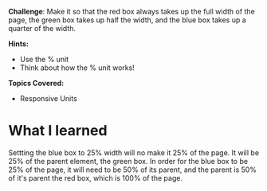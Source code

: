 **Challenge**:
Make it so that the red box always takes up the full width of the page, the green box takes up half the width, and the blue box takes up a quarter of the width.

**Hints:**
 - Use the % unit
 - Think about how the % unit works!

**Topics Covered:**
 - Responsive Units

 # What I learned

 Settting the blue box to 25% width will no make it 25% of the page.  It will be 25% of the parent element, the green box.  In order for the blue box to be 25% of the page, it will need to be 50% of its parent, and the parent is 50% of it's parent the red box, which is 100% of the page.